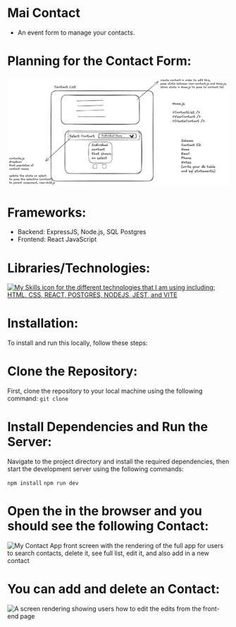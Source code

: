 # Mai Contact 
- An event form to manage your contacts.

# Planning for the Contact Form:
![An image of how I planned to build the form](./image.png)
# Frameworks: 
- Backend: ExpressJS, Node.js, SQL Postgres
- Frontend: React JavaScript 

# Libraries/Technologies: 
[![My Skills icon for the different technologies that I am using including: HTML, CSS, REACT, POSTGRES, NODEJS, JEST, and VITE ](https://skillicons.dev/icons?i=js,html,css,react,postgres,nodejs,jest,vite)](https://skillicons.dev)

# Installation: 
To install and run this locally, follow these steps:

# Clone the Repository: 
First, clone the repository to your local machine using the following command: 
`git clone `

# Install Dependencies and Run the Server:
Navigate to the project directory and install the required dependencies, then start the development server using the following commands:

`npm install`
`npm run dev`

# Open the  in the browser and you should see the following Contact: 
![My Contact App front screen with the rendering of the full app for users to search contacts, delete it, see full list, edit it, and also add in a new contact](https://media.giphy.com/media/v1.Y2lkPTc5MGI3NjExaHdnZ2FhYzQ5NXo2NXU1dDYyaDV5ZjY5ZGF3dGM2bG15MjI2c3puZSZlcD12MV9pbnRlcm5hbF9naWZfYnlfaWQmY3Q9Zw/1hoJYyJttfFbimJ7PH/giphy.gif)

# You can add and delete an Contact:
![A screen rendering showing users how to edit the edits from the front-end page](https://media.giphy.com/media/v1.Y2lkPTc5MGI3NjExdzBremRqcnYydzd6aTExcWcxNHljNmdtMzlpN2Z3N3FobXh5bWV3ZCZlcD12MV9pbnRlcm5hbF9naWZfYnlfaWQmY3Q9Zw/aRJEuUU0IUfyCjm8jj/giphy.gif)




